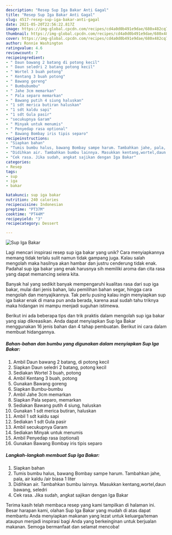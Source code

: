 ```yaml
---
description: "Resep Sup Iga Bakar Anti Gagal"
title: "Resep Sup Iga Bakar Anti Gagal"
slug: 4517-resep-sup-iga-bakar-anti-gagal
date: 2021-05-20T22:56:22.817Z
image: https://img-global.cpcdn.com/recipes/cd4a0d0b491e9dae/680x482cq70/sup-iga-bakar-foto-resep-utama.jpg
thumbnail: https://img-global.cpcdn.com/recipes/cd4a0d0b491e9dae/680x482cq70/sup-iga-bakar-foto-resep-utama.jpg
cover: https://img-global.cpcdn.com/recipes/cd4a0d0b491e9dae/680x482cq70/sup-iga-bakar-foto-resep-utama.jpg
author: Ronnie Washington
ratingvalue: 4.6
reviewcount: 7
recipeingredient:
- " Daun bawang 2 batang di potong kecil"
- " Daun seledri 2 batang potong kecil"
- " Wortel 3 buah potong"
- " Kentang 3 buah potong"
- " Bawang goreng"
- " Bumbubumbu"
- " Jahe 3cm memarkan"
- " Pala separo memarkan"
- " Bawang putih 4 siung haluskan"
- "1 sdt merica butiran haluskan"
- "1 sdt kaldu sapi"
- "1 sdt Gula pasir"
- "secukupnya Garam"
- " Minyak untuk menumis"
- " Penyedap rasa optional"
- " Bawang Bombay iris tipis separo"
recipeinstructions:
- "Siapkan bahan"
- "Tumis bumbu halus, bawang Bombay sampe harum. Tambahkan jahe, pala, air kaldu /air biasa 1 liter"
- "Didihkan air. Tambahkan bumbu lainnya. Masukkan kentang,wortel,daun bawang, seledri"
- "Cek rasa. Jika sudah, angkat sajikan dengan Iga Bakar"
categories:
- Resep
tags:
- sup
- iga
- bakar

katakunci: sup iga bakar 
nutrition: 240 calories
recipecuisine: Indonesian
preptime: "PT37M"
cooktime: "PT44M"
recipeyield: "3"
recipecategory: Dessert

---
```



![Sup Iga Bakar](https://img-global.cpcdn.com/recipes/cd4a0d0b491e9dae/680x482cq70/sup-iga-bakar-foto-resep-utama.jpg)

Lagi mencari inspirasi resep sup iga bakar yang unik? Cara menyiapkannya memang tidak terlalu sulit namun tidak gampang juga. Kalau salah mengolah maka hasilnya akan hambar dan justru cenderung tidak enak. Padahal sup iga bakar yang enak harusnya sih memiliki aroma dan cita rasa yang dapat memancing selera kita.

Banyak hal yang sedikit banyak mempengaruhi kualitas rasa dari sup iga bakar, mulai dari jenis bahan, lalu pemilihan bahan segar, hingga cara mengolah dan menyajikannya. Tak perlu pusing kalau ingin menyiapkan sup iga bakar enak di mana pun anda berada, karena asal sudah tahu triknya maka hidangan ini mampu menjadi suguhan istimewa.




Berikut ini ada beberapa tips dan trik praktis dalam mengolah sup iga bakar yang siap dikreasikan. Anda dapat menyiapkan Sup Iga Bakar menggunakan 16 jenis bahan dan 4 tahap pembuatan. Berikut ini cara dalam membuat hidangannya.

<!--inarticleads1-->

##### Bahan-bahan dan bumbu yang digunakan dalam menyiapkan Sup Iga Bakar:

1. Ambil  Daun bawang 2 batang, di potong kecil
1. Siapkan  Daun seledri 2 batang, potong kecil
1. Sediakan  Wortel 3 buah, potong
1. Ambil  Kentang 3 buah, potong
1. Gunakan  Bawang goreng
1. Siapkan  Bumbu-bumbu
1. Ambil  Jahe 3cm memarkan
1. Siapkan  Pala separo, memarkan
1. Sediakan  Bawang putih 4 siung, haluskan
1. Gunakan 1 sdt merica butiran, haluskan
1. Ambil 1 sdt kaldu sapi
1. Sediakan 1 sdt Gula pasir
1. Ambil secukupnya Garam
1. Sediakan  Minyak untuk menumis
1. Ambil  Penyedap rasa (optional)
1. Gunakan  Bawang Bombay iris tipis separo




<!--inarticleads2-->

##### Langkah-langkah membuat Sup Iga Bakar:

1. Siapkan bahan
1. Tumis bumbu halus, bawang Bombay sampe harum. Tambahkan jahe, pala, air kaldu /air biasa 1 liter
1. Didihkan air. Tambahkan bumbu lainnya. Masukkan kentang,wortel,daun bawang, seledri
1. Cek rasa. Jika sudah, angkat sajikan dengan Iga Bakar




Terima kasih telah membaca resep yang kami tampilkan di halaman ini. Besar harapan kami, olahan Sup Iga Bakar yang mudah di atas dapat membantu Anda menyiapkan makanan yang lezat untuk keluarga/teman ataupun menjadi inspirasi bagi Anda yang berkeinginan untuk berjualan makanan. Semoga bermanfaat dan selamat mencoba!
